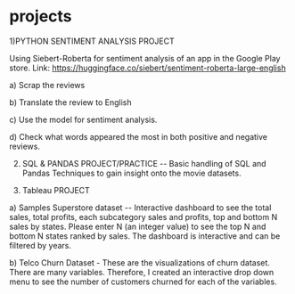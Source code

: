 # projects


1)PYTHON SENTIMENT ANALYSIS PROJECT

Using Siebert-Roberta for sentiment analysis of an app in the Google Play store. Link: https://huggingface.co/siebert/sentiment-roberta-large-english 

a) Scrap the reviews

b) Translate the review to English 

c) Use the model for sentiment analysis.

d) Check what words appeared the most in both positive and negative reviews. 


2) SQL & PANDAS PROJECT/PRACTICE
-- Basic handling of SQL and Pandas Techniques to gain insight onto the movie datasets.

3) Tableau PROJECT

a) Samples Superstore dataset -- Interactive dashboard to see the total sales, total profits, each subcategory sales and profits, top and bottom N sales by states.
   Please enter N (an integer value) to see the top N and bottom N states ranked by sales. 
   The dashboard is interactive and can be filtered by years.
   
b) Telco Churn Dataset - These are the visualizations of churn dataset. There are many variables. Therefore, I created an interactive drop down menu to see the number of customers churned for each of the variables. 
